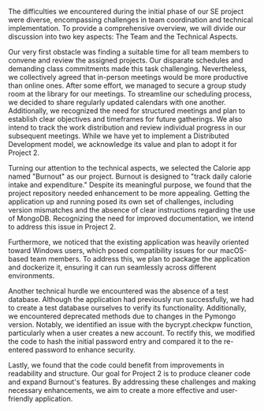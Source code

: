 The difficulties we encountered during the initial phase of our SE project were diverse, encompassing challenges in team coordination and technical implementation. To provide a comprehensive overview, we will divide our discussion into two key aspects: The Team and the Technical Aspects.

Our very first obstacle was finding a suitable time for all team members to convene and review the assigned projects. Our disparate schedules and demanding class commitments made this task challenging. Nevertheless, we collectively agreed that in-person meetings would be more productive than online ones. After some effort, we managed to secure a group study room at the library for our meetings. To streamline our scheduling process, we decided to share regularly updated calendars with one another. Additionally, we recognized the need for structured meetings and plan to establish clear objectives and timeframes for future gatherings. We also intend to track the work distribution and review individual progress in our subsequent meetings. While we have yet to implement a Distributed Development model, we acknowledge its value and plan to adopt it for Project 2.

Turning our attention to the technical aspects, we selected the Calorie app named "Burnout" as our project. Burnout is designed to "track daily calorie intake and expenditure." Despite its meaningful purpose, we found that the project repository needed enhancement to be more appealing. Getting the application up and running posed its own set of challenges, including version mismatches and the absence of clear instructions regarding the use of MongoDB. Recognizing the need for improved documentation, we intend to address this issue in Project 2.

Furthermore, we noticed that the existing application was heavily oriented toward Windows users, which posed compatibility issues for our macOS-based team members. To address this, we plan to package the application and dockerize it, ensuring it can run seamlessly across different environments.

Another technical hurdle we encountered was the absence of a test database. Although the application had previously run successfully, we had to create a test database ourselves to verify its functionality. Additionally, we encountered deprecated methods due to changes in the Pymongo version. Notably, we identified an issue with the bycrypt.checkpw function, particularly when a user creates a new account. To rectify this, we modified the code to hash the initial password entry and compared it to the re-entered password to enhance security.

Lastly, we found that the code could benefit from improvements in readability and structure. Our goal for Project 2 is to produce cleaner code and expand Burnout's features. By addressing these challenges and making necessary enhancements, we aim to create a more effective and user-friendly application.
